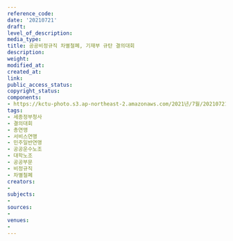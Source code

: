 ```yaml
---
reference_code: 
date: '20210721'
draft: 
level_of_description: 
media_type: 
title: 공공비정규직 차별철폐, 기재부 규탄 결의대회
description: 
weight: 
modified_at: 
created_at: 
link: 
public_access_status: 
copyright_status: 
components:
- https://kctu-photo.s3.ap-northeast-2.amazonaws.com/2021년/7월/20210721-공공비정규직+차별철폐,+기재부+규탄+결의대회_세종정부청사_결의대회_총연맹_서비스연맹_민주일반연맹_공공운수노조_대학노조_공공부문_비정규직_차별철폐/photo_2021-07-21_16-11-09.jpg
tags:
- 세종정부청사
- 결의대회
- 총연맹
- 서비스연맹
- 민주일반연맹
- 공공운수노조
- 대학노조
- 공공부문
- 비정규직
- 차별철폐
creators:
- 
subjects:
- 
sources:
- 
venues:
- 
---
```

